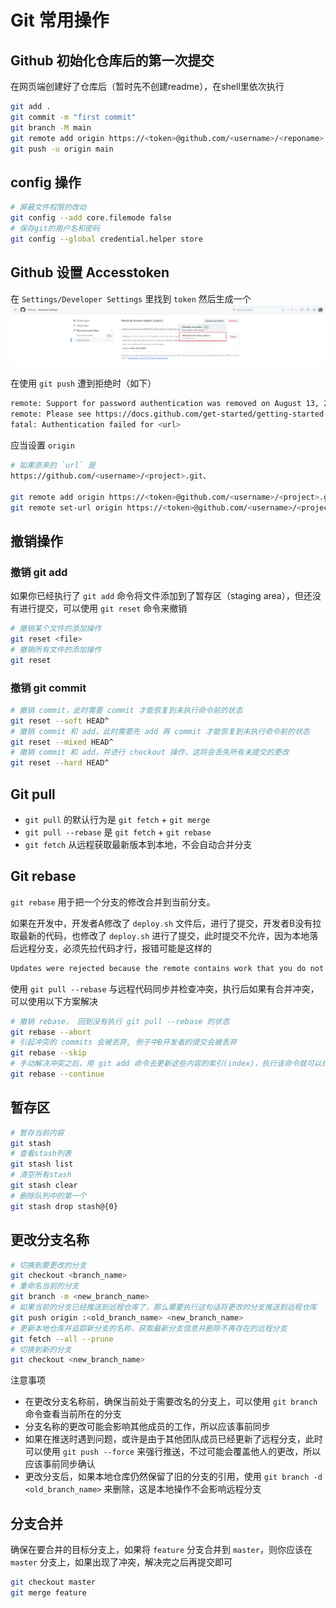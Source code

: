 # Git 常用操作

## Github 初始化仓库后的第一次提交
在网页端创建好了仓库后（暂时先不创建readme），在shell里依次执行
```bash
git add .
git commit -m "first commit"
git branch -M main
git remote add origin https://<token>@github.com/<username>/<reponame>.git
git push -u origin main
```

## config 操作

```bash
# 屏蔽文件权限的改动
git config --add core.filemode false
# 保存git的用户名和密码
git config --global credential.helper store
```
## Github 设置 Accesstoken

在 `Settings/Developer Settings` 里找到 `token` 然后生成一个
![login](/code/basic/git/git_token.jpg)

在使用 `git push` 遭到拒绝时（如下）

```bash
remote: Support for password authentication was removed on August 13, 2021.
remote: Please see https://docs.github.com/get-started/getting-started-with-git/about-remote-repositories#cloning-with-https-urls for information on currently recommended modes of authentication.
fatal: Authentication failed for <url>
```
应当设置 `origin`
```bash
# 如果原来的 `url` 是
https://github.com/<username>/<project>.git、

git remote add origin https://<token>@github.com/<username>/<project>.git     # 设置 origin url
git remote set-url origin https://<token>@github.com/<username>/<project>.git # 更换 origin url
```
## 撤销操作
### 撤销 git add
如果你已经执行了 `git add` 命令将文件添加到了暂存区（staging area），但还没有进行提交，可以使用 `git reset` 命令来撤销
```bash
# 撤销某个文件的添加操作
git reset <file>
# 撤销所有文件的添加操作
git reset
```
### 撤销 git commit
```bash
# 撤销 commit，此时需要 commit 才能恢复到未执行命令前的状态
git reset --soft HEAD^
# 撤销 commit 和 add，此时需要先 add 再 commit 才能恢复到未执行命令前的状态
git reset --mixed HEAD^
# 撤销 commit 和 add，并进行 checkout 操作，这将会丢失所有未提交的更改
git reset --hard HEAD^
```

## Git pull
* `git pull` 的默认行为是 `git fetch` + `git merge`
* `git pull --rebase` 是 `git fetch` + `git rebase`
* `git fetch` 从远程获取最新版本到本地，不会自动合并分支

## Git rebase
`git rebase` 用于把一个分支的修改合并到当前分支。

如果在开发中，开发者A修改了 `deploy.sh` 文件后，进行了提交，开发者B没有拉取最新的代码，也修改了 `deploy.sh` 进行了提交，此时提交不允许，因为本地落后远程分支，必须先拉代码才行，报错可能是这样的
```bash
Updates were rejected because the remote contains work that you do not have locally
```

使用 `git pull --rebase` 与远程代码同步并检查冲突，执行后如果有合并冲突，可以使用以下方案解决
```bash
# 撤销 rebase， 回到没有执行 git pull --rebase 的状态
git rebase --abort
# 引起冲突的 commits 会被丢弃, 例子中B开发者的提交会被丢弃
git rebase --skip
# 手动解决冲突之后，用 git add 命令去更新这些内容的索引(index)，执行该命令就可以线性的连接本地分支和远程分支
git rebase --continue
```
## 暂存区

```bash
# 暂存当前内容
git stash
# 查看stash列表
git stash list
# 清空所有stash
git stash clear
# 删除队列中的第一个
git stash drop stash@{0}
```

## 更改分支名称

```bash
# 切换到要更改的分支
git checkout <branch_name>
# 重命名当前的分支
git branch -m <new_branch_name>
# 如果当前的分支已经推送到远程仓库了，那么需要执行这句话将更改的分支推送到远程仓库
git push origin :<old_branch_name> <new_branch_name>
# 更新本地仓库并追踪新分支的名称，获取最新分支信息并删除不再存在的远程分支
git fetch --all --prune
# 切换到新的分支
git checkout <new_branch_name>
```
注意事项
* 在更改分支名称前，确保当前处于需要改名的分支上，可以使用 `git branch` 命令查看当前所在的分支
* 分支名称的更改可能会影响其他成员的工作，所以应该事前同步
* 如果在推送时遇到问题，或许是由于其他团队成员已经更新了远程分支，此时可以使用 `git push --force` 来强行推送，不过可能会覆盖他人的更改，所以应该事前同步确认
* 更改分支后，如果本地仓库仍然保留了旧的分支的引用，使用 `git branch -d <old_branch_name>` 来删除，这是本地操作不会影响远程分支

## 分支合并
确保在要合并的目标分支上，如果将 `feature` 分支合并到 `master`，则你应该在 `master` 分支上，如果出现了冲突，解决完之后再提交即可
```bash
git checkout master
git merge feature
```
